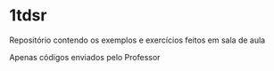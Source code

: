 # 1tdsr
Repositório contendo os exemplos e exercícios feitos em sala de aula

Apenas códigos enviados pelo Professor
